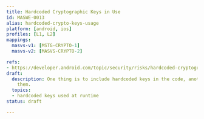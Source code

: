 ```yaml
---
title: Hardcoded Cryptographic Keys in Use
id: MASWE-0013
alias: hardcoded-crypto-keys-usage
platform: [android, ios]
profiles: [L1, L2]
mappings:
  masvs-v1: [MSTG-CRYPTO-1]
  masvs-v2: [MASVS-CRYPTO-2]

refs:
- https://developer.android.com/topic/security/risks/hardcoded-cryptographic-secrets
draft:
  description: One thing is to include hardcoded keys in the code, another is to use
    them.
  topics:
  - hardcoded keys used at runtime
status: draft

---
```


